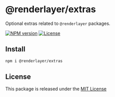 # @renderlayer/extras

Optional extras related to `@renderlayer` packages.

[![NPM version][npm-badge]][npm-url]
[![License][license-badge]][license-url]

## Install

```bash
npm i @renderlayer/extras
```

## License

This package is released under the [MIT License][license-url]

[npm-badge]: https://img.shields.io/npm/v/@renderlayer/extras
[npm-url]: https://www.npmjs.com/package/@renderlayer/extras
[license-badge]: https://img.shields.io/npm/l/renderlayer.svg?cacheSeconds=2592000
[license-url]: https://github.com/epreston/renderlayer/blob/main/LICENSE
